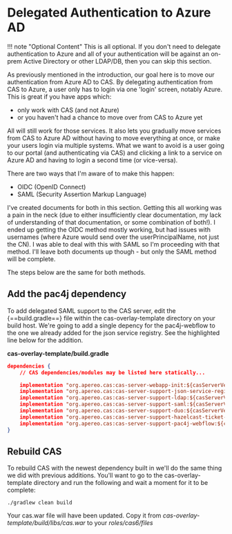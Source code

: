 
# Delegated Authentication to Azure AD

!!! note "Optional Content"
    This is all optional.  If you don't need to delegate authentication to Azure and all of your authentication will be against an on-prem Active Directory or other LDAP/DB, then you can skip this section.

As previously mentioned in the introduction, our goal here is to move our authentication from Azure AD to CAS.  By delegating authentication from CAS to Azure, a user only has to login via one 'login' screen, notably Azure.  This is great if you have apps which:

* only work with CAS (and not Azure)
* or you haven't had a chance to move over from CAS to Azure yet

All will still work for those services.  It also lets you gradually move services from CAS to Azure AD without having to move everything at once, or make your users login via multiple systems.  What we want to avoid is a user going to our portal (and authenticating via CAS) and clicking a link to a service on Azure AD and having to login a second time (or vice-versa).

There are two ways that I'm aware of to make this happen:

* OIDC (OpenID Connect)
* SAML (Security Assertion Markup Language)

I've created documents for both in this section.  Getting this all working was a pain in the neck (due to either insufficiently clear documentation, my lack of understanding of that documentation, or some combination of both!).  I ended up getting the OIDC method mostly working, but had issues with usernames (where Azure would send over the userPrincipalName, not just the CN).  I was able to deal with this with SAML so I'm proceeding with that method.  I'll leave both documents up though - but only the SAML method will be complete.

The steps below are the same for both methods.

## Add the pac4j dependency
To add delegated SAML support to the CAS server, edit the {==build.gradle==} file within the cas-overlay-template directory on your build host.  We're going to add a single depency for the pac4j-webflow to the one we already added for the json service registry.  See the highlighted line below for the addition.


**cas-overlay-template/build.gradle**
``` json hl_lines="10"
dependencies {
    // CAS dependencies/modules may be listed here statically...

    implementation "org.apereo.cas:cas-server-webapp-init:${casServerVersion}"
    implementation "org.apereo.cas:cas-server-support-json-service-registry:${casServerVersion}"
    implementation "org.apereo.cas:cas-server-support-ldap:${casServerVersion}"
    implementation "org.apereo.cas:cas-server-support-saml:${casServerVersion}"
    implementation "org.apereo.cas:cas-server-support-duo:${casServerVersion}"
    implementation "org.apereo.cas:cas-server-support-hazelcast-ticket-registry:${casServerVersion}"
    implementation "org.apereo.cas:cas-server-support-pac4j-webflow:${casServerVersion}"
}
```


## Rebuild CAS
To rebuild CAS with the newest dependency built in we'll do the same thing we did with previous additions.  You'll want to go to the cas-overlay-template directory and run the following and wait a moment for it to be complete:
```
./gradlew clean build
```

Your cas.war file will have been updated.  Copy it from *cas-overlay-template/build/libs/cas.war* to your *roles/cas6/files* 
